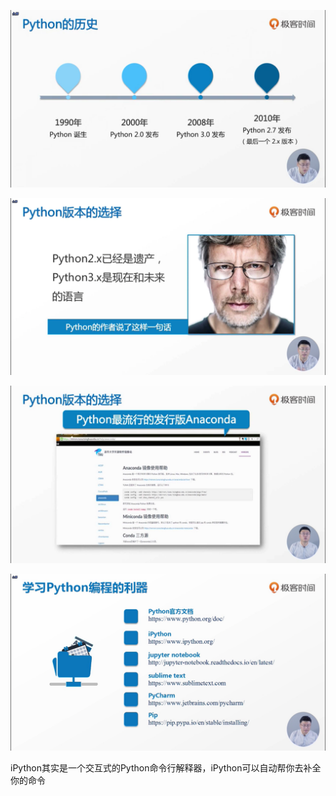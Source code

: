 ![1561963606352](assets/1561963606352.png)

![1561868564145](assets/1561868564145.png)

![1561963641735](assets/1561963641735.png)

![1561868621040](assets/1561868621040.png)

iPython其实是一个交互式的Python命令行解释器，iPython可以自动帮你去补全你的命令

 
